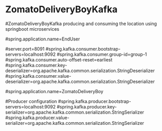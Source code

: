 # ZomatoDeliveryBoyKafka
#ZomatoDeliveryBoyKafka producing and consuming the location using springboot microservices

#spring.application.name=EndUser

#server.port=8091
#spring.kafka.consumer.bootstrap-servers=localhost:9092
#spring.kafka.consumer.group-id=group-1
#spring.kafka.consumer.auto-offset-reset=earliest
#spring.kafka.consumer.key-deserializer=org.apache.kafka.common.serialization.StringDeserializer
#spring.kafka.consumer.value-deserializer=org.apache.kafka.common.serialization.StringDeserializer

#spring.application.name=ZomatoDeliveryBoy

#Producer configuration
#spring.kafka.producer.bootstrap-servers=localhost:9092
#spring.kafka.producer.key-serializer=org.apache.kafka.common.serialization.StringSerializer
#spring.kafka.producer.value-serializer=org.apache.kafka.common.serialization.StringSerializer

